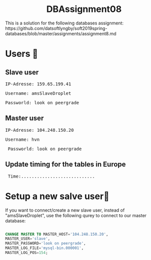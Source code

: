 <h1 align="center">DBAssignment08</h1>

<p>This is a solution for the following databases assignment: https://github.com/datsoftlyngby/soft2019spring-databases/blob/master/assignments/assignment8.md </p>

<h1>Users <g-emoji class="g-emoji" alias="page_with_curl" fallback-src="https://github.githubassets.com/images/icons/emoji/unicode/1f4c3.png">📃</g-emoji></h1>

<h2>Slave user</h2>

<pre>
IP-Adresse: 159.65.199.41
</pre>
  
<pre>
Username: amsSlaveDroplet
</pre>
  
<pre>
Passworld: look on peergrade
</pre>
 
 <h2>Master user</h2>
   
<pre>
IP-Adresse: 104.248.150.20
</pre>
 
<pre>
Username: hvn
</pre>
 
<pre>
 Passworld: look on peergrade
</pre>
 
 <h2>Update timing for the tables in Europe </h2>
 
 <pre>
 Time:............................
</pre>
 
 <h1>Setup a new salve user<g-emoji class="g-emoji" alias="checkered_flag" fallback-src="https://github.githubassets.com/images/icons/emoji/unicode/1f3c1.png">🏁</g-emoji></h1>
 
 <p>If you want to connect/create a new slave user, instead of "amsSlaveDroplet", use the following qurey to connect to our master database:</p>
 
```sql

CHANGE MASTER TO MASTER_HOST='104.248.150.20',
MASTER_USER='slave',
MASTER_PASSWORD='look on peergrade',
MASTER_LOG_FILE='mysql-bin.000001',
MASTER_LOG_POS=154;

```


